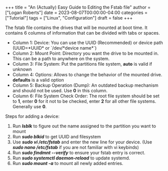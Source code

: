 +++
title = "An (Actually) Easy Guide to Editing the Fstab file"
author = ["Logan Roberts"]
date = 2023-08-07T00:00:00-04:00
categories = ["Tutorial"]
tags = ["Linux", "Configuration"]
draft = false
+++

The fstab file contains the drives that will be mounted at boot time. It
contains 6 columns of information that can be divided with tabs or spaces.

-   Column 1: Device: You can use the UUID (Recommended) or device path
    (UUID=\*UUID\* or \`/dev/\*device name\*\`)
-   Column 2: Mount Point: Directory you want the drive to be mounted in. This
    can be a path to anywhere on the system.
-   Column 3: File System: Put the partitions file system, **auto** is valid if
    unknown
-   Column 4: Options: Allows to change the behavior of the mounted drive.
    **defaults** is a valid option
-   Column 5: Backup Operation (Dump): An outdated backup mechanism and should
    not be used. Use ******0****** in this column.
-   Column 6: File System Check Order: The root file system should be set to **1**,
    enter **0** for it not to be checked, enter **2** for all other file systems.
    Generally use **0**.

Steps for adding a device:

1.  Run **_lsblk_** to figure out the name assigned to the partition you want to mount
2.  Run **_sudo blkid_** to get UUID and filesystem
3.  Use **_sudo vi /etc/fstab_** and enter the new line for your device. (Use **_sudo nano /etc/fstab_** if you are not familiar with vi keybinds)
4.  Run **_sudo findmnt --verify_** to ensure your fstab entry is correct.
5.  Run **_sudo systemctl daemon-reload_** to update systemd.
6.  Run **_sudo mount -a_** to mount all newly added entries.
